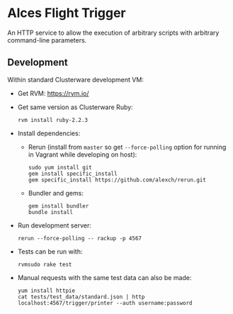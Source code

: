 
# Alces Flight Trigger

An HTTP service to allow the execution of arbitrary scripts with arbitrary command-line parameters.

## Development

Within standard Clusterware development VM:

- Get RVM: https://rvm.io/

- Get same version as Clusterware Ruby:

  ```
  rvm install ruby-2.2.3
  ```

- Install dependencies:

  - Rerun (install from `master` so get `--force-polling` option for running in Vagrant
    while developing on host):

    ```
    sudo yum install git
    gem install specific_install
    gem specific_install https://github.com/alexch/rerun.git
    ```

  - Bundler and gems:

    ```
    gem install bundler
    bundle install
    ```

- Run development server:

  ```
  rerun --force-polling -- rackup -p 4567
  ```

- Tests can be run with:

  ```
  rvmsudo rake test
  ```

- Manual requests with the same test data can also be made:

  ```
  yum install httpie
  cat tests/test_data/standard.json | http localhost:4567/trigger/printer --auth username:password
  ```
